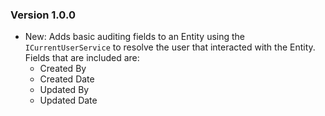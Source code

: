 ### Version 1.0.0

- New: Adds basic auditing fields to an Entity using the `ICurrentUserService` to resolve the user that interacted with the Entity. Fields that are included are:
  * Created By
  * Created Date
  * Updated By
  * Updated Date